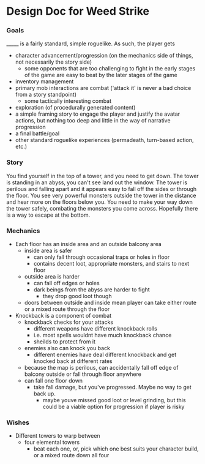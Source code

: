 # Design Doc for Weed Strike

### Goals

_____ is a fairly standard, simple roguelike. As such, the player gets
* character advancement/progression (on the mechanics side of things, not necessarily the story side)
  * some opponents that are too challenging to fight in the early stages of the game are easy to beat by the later stages of the game
* inventory management
* primary mob interactions are combat ('attack it' is never a bad choice from a story standpoint)
  * some tactically interesting combat
* exploration (of procedurally generated content)
* a simple framing story to engage the player and justify the avatar actions, but nothing too deep and little in the way of narrative progression
* a final battle/goal
* other standard roguelike experiences (permadeath, turn-based action, etc.)

### Story

You find yourself in the top of a tower, and you need to get down. The tower is standing in an abyss, you can't see land out the window. 
The tower is perilous and falling apart and it appears easy to fall off the sides or through the floor.
You see very powerful monsters outside the tower in the distance and hear more on the floors below you. 
You need to make your way down the tower safely, combating the monsters you come across. Hopefully there is a way to escape at the bottom.




### Mechanics
* Each floor has an inside area and an outside balcony area
  * inside area is safer
    * can only fall through occasional traps or holes in floor
    * contains decent loot, appropriate monsters, and stairs to next floor
  * outside area is harder
    * can fall off edges or holes
    * dark beings from the abyss are harder to fight
      * they drop good loot though
  * doors between outside and inside mean player can take either route or a mixed route through the floor
* Knockback is a component of combat
  * knockback checks for your attacks
    * different weapons have different knockback rolls
    * i.e. most spells wouldnt have much knockback chance
    * sheilds to protect from it
  * enemies also can knock you back
    * different enemies have deal different knockback and get knocked back at different rates
  * because the map is perilous, can accidentally fall off edge of balcony outside or fall through floor anywhere
  * can fall one floor down
    * take fall damage, but you've progressed. Maybe no way to get back up.
      * maybe youve missed good loot or level grinding, but this could be a viable option for progression if player is risky

### Wishes
* Different towers to warp between
  * four elemental towers
    * beat each one, or, pick which one best suits your character build, or a mixed route down all four
